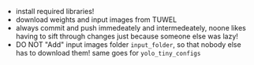 - install required libraries!
- download weights and input images from TUWEL
- always commit and push immedeately and intermedeately, noone likes having to sift through changes just because someone else was lazy!
- DO NOT "Add" input images folder `input_folder`, so that nobody else has to download them! same goes for `yolo_tiny_configs`
